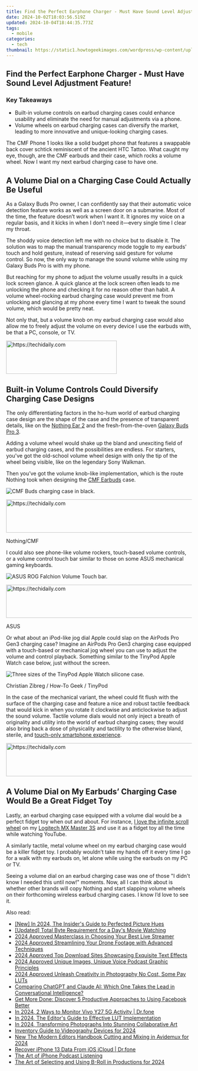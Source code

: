 ```yaml
---
title: Find the Perfect Earphone Charger - Must Have Sound Level Adjustment Feature!
date: 2024-10-02T18:03:56.519Z
updated: 2024-10-04T18:44:35.773Z
tags:
  - mobile
categories:
  - tech
thumbnail: https://static1.howtogeekimages.com/wordpress/wp-content/uploads/2024/07/an-earbud-case-highlighting-the-volume-wheel.jpg
---
```


## Find the Perfect Earphone Charger - Must Have Sound Level Adjustment Feature!

### Key Takeaways

* Built-in volume controls on earbud charging cases could enhance usability and eliminate the need for manual adjustments via a phone.
* Volume wheels on earbud charging cases can diversify the market, leading to more innovative and unique-looking charging cases.

 The CMF Phone 1 looks like a solid budget phone that features a swappable back cover schtick reminiscent of the ancient HTC Tattoo. What caught my eye, though, are the CMF earbuds and their case, which rocks a volume wheel. Now I want my next earbud charging case to have one.

##  A Volume Dial on a Charging Case Could Actually Be Useful

 As a Galaxy Buds Pro owner, I can confidently say that their automatic voice detection feature works as well as a screen door on a submarine. Most of the time, the feature doesn’t work when I want it. It ignores my voice on a regular basis, and it kicks in when I don’t need it—every single time I clear my throat.

 The shoddy voice detection left me with no choice but to disable it. The solution was to map the manual transparency mode toggle to my earbuds’ touch and hold gesture, instead of reserving said gesture for volume control. So now, the only way to manage the sound volume while using my Galaxy Buds Pro is with my phone.

 But reaching for my phone to adjust the volume usually results in a quick lock screen glance. A quick glance at the lock screen often leads to me unlocking the phone and checking it for no reason other than habit. A volume wheel-rocking earbud charging case would prevent me from unlocking and glancing at my phone every time I want to tweak the sound volume, which would be pretty neat.

 Not only that, but a volume knob on my earbud charging case would also allow me to freely adjust the volume on every device I use the earbuds with, be that a PC, console, or TV.

<!-- affiliate ads begin -->
<a href="https://aligracehair.sjv.io/c/5597632/2115932/19272" target="_top" id="2115932">
  <img src="//a.impactradius-go.com/display-ad/19272-2115932" border="0" alt="https://techidaily.com" width="300" height="90"/>
</a>
<img height="0" width="0" src="https://aligracehair.sjv.io/i/5597632/2115932/19272" style="position:absolute;visibility:hidden;" border="0" />
<!-- affiliate ads end -->

##  Built-in Volume Controls Could Diversify Charging Case Designs

 The only differentiating factors in the ho-hum world of earbud charging case design are the shape of the case and the presence of transparent details, like on the [Nothing Ear 2](https://tech-revival.techidaily.com/1722140060602-ais-influence-on-transforming-dreams-into-tangible-outcomes-discover-how/) and the fresh-from-the-oven [Galaxy Buds Pro 3](https://iphone-unlock.techidaily.com/in-2024-how-to-unlock-apple-iphone-15-pro-without-passcode-or-face-id-drfone-by-drfone-ios/).

 Adding a volume wheel would shake up the bland and unexciting field of earbud charging cases, and the possibilities are endless. For starters, you've got the old-school volume wheel design with only the tip of the wheel being visible, like on the legendary Sony Walkman.

 Then you’ve got the volume knob-like implementation, which is the route Nothing took when designing the [CMF Earbuds](https://cmf.tech/pages/buds) case.

![CMF Buds charging case in black.](https://static1.howtogeekimages.com/wordpress/wp-content/uploads/2024/07/cmf-buds.png) 

<!-- affiliate ads begin -->
<a href="https://appsumo.8odi.net/c/5597632/2082529/7443" target="_top" id="2082529">
  <img src="//a.impactradius-go.com/display-ad/7443-2082529" border="0" alt="https://techidaily.com" width="728" height="90"/>
</a>
<img height="0" width="0" src="https://appsumo.8odi.net/i/5597632/2082529/7443" style="position:absolute;visibility:hidden;" border="0" />
<!-- affiliate ads end -->

Nothing/CMF

 I could also see phone-like volume rockers, touch-based volume controls, or a volume control touch bar similar to those on some ASUS mechanical gaming keyboards.

![ASUS ROG Falchion Volume Touch bar.](https://static1.howtogeekimages.com/wordpress/wp-content/uploads/2024/07/asus-rog-falchion-volume-touch-bar.jpg) 

<!-- affiliate ads begin -->
<a href="https://bluettide.pxf.io/c/5597632/2141683/17092" target="_top" id="2141683">
  <img src="//a.impactradius-go.com/display-ad/17092-2141683" border="0" alt="https://techidaily.com" width="728" height="90"/>
</a>
<img height="0" width="0" src="https://bluettide.pxf.io/i/5597632/2141683/17092" style="position:absolute;visibility:hidden;" border="0" />
<!-- affiliate ads end -->

ASUS

 Or what about an iPod-like jog dial Apple could slap on the AirPods Pro Gen3 charging case? Imagine an AirPods Pro Gen3 charging case equipped with a touch-based or mechanical jog wheel you can use to adjust the volume and control playback. Something similar to the TinyPod Apple Watch case below, just without the screen.

![Three sizes of the TinyPod Apple Watch silicone case.](https://static1.howtogeekimages.com/wordpress/wp-content/uploads/2024/07/tinypod-apple-watch-silicone-case-all-sizes.jpg) 

Christian Zibreg / How-To Geek / TinyPod

 In the case of the mechanical variant, the wheel could fit flush with the surface of the charging case and feature a nice and robust tactile feedback that would kick in when you rotate it clockwise and anticlockwise to adjust the sound volume. Tactile volume dials would not only inject a breath of originality and utility into the world of earbud charging cases; they would also bring back a dose of physicality and tactility to the otherwise bland, sterile, and [touch-only smartphone experience](https://facebook-record-videos.techidaily.com/updated-in-2024-beam-your-content-upward-perfecting-youtube-seo-techniques/).

<!-- affiliate ads begin -->
<a href="https://appsumo.8odi.net/c/5597632/2105873/7443" target="_top" id="2105873">
  <img src="//a.impactradius-go.com/display-ad/7443-2105873" border="0" alt="https://techidaily.com" width="728" height="90"/>
</a>
<img height="0" width="0" src="https://appsumo.8odi.net/i/5597632/2105873/7443" style="position:absolute;visibility:hidden;" border="0" />
<!-- affiliate ads end -->

##  A Volume Dial on My Earbuds’ Charging Case Would Be a Great Fidget Toy

 Lastly, an earbud charging case equipped with a volume dial would be a perfect fidget toy when out and about. For instance, [I love the infinite scroll wheel](https://screen-mirror.techidaily.com/guide-to-mirror-your-itel-s23-to-other-android-devices-drfone-by-drfone-android/) on my [Logitech MX Master 3S](https://www.amazon.com/Logitech-MX-Master-3S-Graphite/dp/B09HM94VDS/?tag=hotoge-20&ascsubtag=UUhtgUeUpU2004274&asc%5Frefurl=https%3A%2F%2Fwww.howtogeek.com%2Fi-want-a-volume-wheel-on-my-next-earbud-charging-case%2F&asc%5Fcampaign=Evergreen) and use it as a fidget toy all the time while watching YouTube.

 A similarly tactile, metal volume wheel on my earbud charging case would be a killer fidget toy. I probably wouldn’t take my hands off it every time I go for a walk with my earbuds on, let alone while using the earbuds on my PC or TV.

 Seeing a volume dial on an earbud charging case was one of those "I didn't know I needed this until now!" moments. Now, all I can think about is whether other brands will copy Nothing and start slapping volume wheels on their forthcoming wireless earbud charging cases. I know I’d love to see it.

<ins class="adsbygoogle"
     style="display:block"
     data-ad-format="autorelaxed"
     data-ad-client="ca-pub-7571918770474297"
     data-ad-slot="1223367746"></ins>

<ins class="adsbygoogle"
     style="display:block"
     data-ad-client="ca-pub-7571918770474297"
     data-ad-slot="8358498916"
     data-ad-format="auto"
     data-full-width-responsive="true"></ins>

<span class="atpl-alsoreadstyle">Also read:</span>
<div><ul>
<li><a href="https://fox-info.techidaily.com/new-in-2024-the-insiders-guide-to-perfected-picture-hues/"><u>[New] In 2024, The Insider's Guide to Perfected Picture Hues</u></a></li>
<li><a href="https://some-skills.techidaily.com/updated-total-byte-requirement-for-a-days-movie-watching/"><u>[Updated] Total Byte Requirement for a Day's Movie Watching</u></a></li>
<li><a href="https://extra-approaches.techidaily.com/2024-approved-masterclass-in-choosing-your-best-live-streamer/"><u>2024 Approved Masterclass in Choosing Your Best Live Streamer</u></a></li>
<li><a href="https://some-skills.techidaily.com/2024-approved-streamlining-your-drone-footage-with-advanced-techniques/"><u>2024 Approved Streamlining Your Drone Footage with Advanced Techniques</u></a></li>
<li><a href="https://some-skills.techidaily.com/2024-approved-top-download-sites-showcasing-exquisite-text-effects/"><u>2024 Approved Top Download Sites Showcasing Exquisite Text Effects</u></a></li>
<li><a href="https://some-skills.techidaily.com/2024-approved-unique-images-unique-voice-podcast-graphic-principles/"><u>2024 Approved Unique Images, Unique Voice Podcast Graphic Principles</u></a></li>
<li><a href="https://article-posts.techidaily.com/2024-approved-unleash-creativity-in-photography-no-cost-some-pay-luts/"><u>2024 Approved Unleash Creativity in Photography No Cost, Some Pay LUTs</u></a></li>
<li><a href="https://tech-hub.techidaily.com/comparing-chatgpt-and-claude-ai-which-one-takes-the-lead-in-conversational-intelligence/"><u>Comparing ChatGPT and Claude AI: Which One Takes the Lead in Conversational Intelligence?</u></a></li>
<li><a href="https://tech-recovery.techidaily.com/get-more-done-discover-5-productive-approaches-to-using-facebook-better/"><u>Get More Done: Discover 5 Productive Approaches to Using Facebook Better</u></a></li>
<li><a href="https://android-location-track.techidaily.com/in-2024-2-ways-to-monitor-vivo-y27-5g-activity-drfone-by-drfone-virtual-android/"><u>In 2024, 2 Ways to Monitor Vivo Y27 5G Activity | Dr.fone</u></a></li>
<li><a href="https://some-skills.techidaily.com/in-2024-the-editors-guide-to-effective-lut-implementation/"><u>In 2024, The Editor's Guide to Effective LUT Implementation</u></a></li>
<li><a href="https://some-skills.techidaily.com/in-2024-transforming-photographs-into-stunning-collaborative-art/"><u>In 2024, Transforming Photographs Into Stunning Collaborative Art</u></a></li>
<li><a href="https://some-skills.techidaily.com/inventory-guide-to-videography-devices-for-2024/"><u>Inventory Guide to Videography Devices for 2024</u></a></li>
<li><a href="https://voice-adjusting.techidaily.com/new-the-modern-editors-handbook-cutting-and-mixing-in-avidemux-for-2024/"><u>New The Modern Editors Handbook Cutting and Mixing in Avidemux for 2024</u></a></li>
<li><a href="https://review-topics.techidaily.com/recover-iphone-13-data-from-ios-icloud-drfone-by-drfone-ios-data-recovery-ios-data-recovery/"><u>Recover iPhone 13 Data From iOS iCloud | Dr.fone</u></a></li>
<li><a href="https://extra-tips.techidaily.com/the-art-of-iphone-podcast-listening/"><u>The Art of iPhone Podcast Listening</u></a></li>
<li><a href="https://some-skills.techidaily.com/the-art-of-selecting-and-using-b-roll-in-productions-for-2024/"><u>The Art of Selecting and Using B-Roll in Productions for 2024</u></a></li>
</ul></div>

